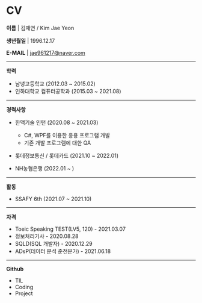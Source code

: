 <h1>CV</h1>

<strong>이름</strong> | 김재연 / Kim Jae Yeon

<strong>생년월일</strong> | 1996.12.17

<strong>E-MAIL</strong> | jae961217@naver.com

<hr><strong>학력</strong>

- 남녕고등학교 (2012.03 ~ 2015.02)
- 인하대학교 컴퓨터공학과 (2015.03 ~ 2021.08)

<hr><strong>경력사항</strong>

- 한맥기술 인턴 (2020.08 ~ 2021.03)
  - C#, WPF를 이용한 응용 프로그램 개발
  - 기존 개발 프로그램에 대한 QA
  
- 롯데정보통신 / 롯데카드 (2021.10 ~ 2022.01)

- NH농협은행 (2022.01 ~ )

<hr><strong>활동</strong>

- SSAFY 6th (2021.07 ~ 2021.10)

<hr><strong>자격</strong>

- Toeic Speaking TEST(LV5, 120) - 2021.03.07
- 정보처리기사 - 2020.08.28
- SQLD(SQL 개발자) - 2020.12.29
- ADsP(데이터 분석 준전문가) - 2021.06.18

<hr><strong>Github</strong>

- TIL
- Coding
- Project

















